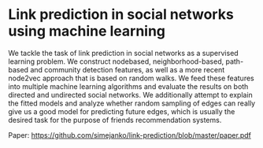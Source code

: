 # Link prediction in social networks using machine learning

We tackle the task of link prediction in social networks as a supervised learning problem. We construct nodebased, neighborhood-based, path-based and community detection features, as well as a more recent node2vec
approach that is based on random walks. We feed these features into multiple machine learning algorithms
and evaluate the results on both directed and undirected social networks. We additionally attempt to
explain the fitted models and analyze whether random sampling of edges can really give us a good model
for predicting future edges, which is usually the desired task for the purpose of friends recommendation
systems.

Paper: https://github.com/simejanko/link-prediction/blob/master/paper.pdf
